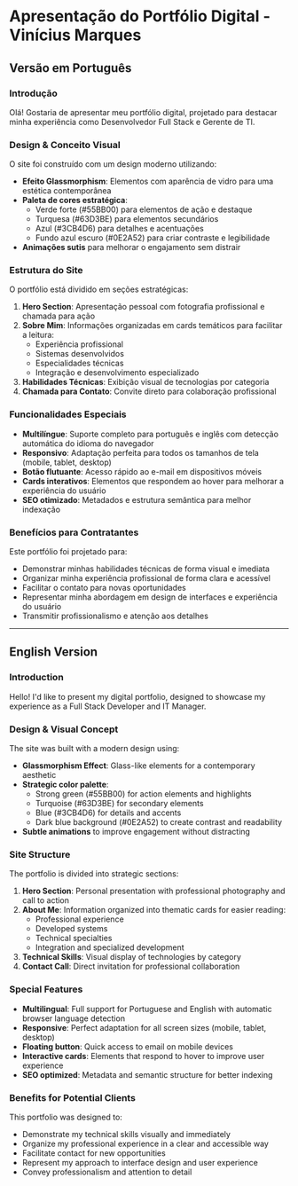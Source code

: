 # Apresentação do Portfólio Digital - Vinícius Marques

## Versão em Português

### Introdução
Olá! Gostaria de apresentar meu portfólio digital, projetado para destacar minha experiência como Desenvolvedor Full Stack e Gerente de TI.

### Design & Conceito Visual
O site foi construído com um design moderno utilizando:
- **Efeito Glassmorphism**: Elementos com aparência de vidro para uma estética contemporânea
- **Paleta de cores estratégica**:
  - Verde forte (#55BB00) para elementos de ação e destaque
  - Turquesa (#63D3BE) para elementos secundários
  - Azul (#3CB4D6) para detalhes e acentuações
  - Fundo azul escuro (#0E2A52) para criar contraste e legibilidade
- **Animações sutis** para melhorar o engajamento sem distrair

### Estrutura do Site

O portfólio está dividido em seções estratégicas:

1. **Hero Section**: Apresentação pessoal com fotografia profissional e chamada para ação
2. **Sobre Mim**: Informações organizadas em cards temáticos para facilitar a leitura:
   - Experiência profissional
   - Sistemas desenvolvidos
   - Especialidades técnicas
   - Integração e desenvolvimento especializado
3. **Habilidades Técnicas**: Exibição visual de tecnologias por categoria
4. **Chamada para Contato**: Convite direto para colaboração profissional

### Funcionalidades Especiais

- **Multilíngue**: Suporte completo para português e inglês com detecção automática do idioma do navegador
- **Responsivo**: Adaptação perfeita para todos os tamanhos de tela (mobile, tablet, desktop)
- **Botão flutuante**: Acesso rápido ao e-mail em dispositivos móveis
- **Cards interativos**: Elementos que respondem ao hover para melhorar a experiência do usuário
- **SEO otimizado**: Metadados e estrutura semântica para melhor indexação

### Benefícios para Contratantes

Este portfólio foi projetado para:
- Demonstrar minhas habilidades técnicas de forma visual e imediata
- Organizar minha experiência profissional de forma clara e acessível
- Facilitar o contato para novas oportunidades
- Representar minha abordagem em design de interfaces e experiência do usuário
- Transmitir profissionalismo e atenção aos detalhes

---

## English Version

### Introduction
Hello! I'd like to present my digital portfolio, designed to showcase my experience as a Full Stack Developer and IT Manager.

### Design & Visual Concept
The site was built with a modern design using:
- **Glassmorphism Effect**: Glass-like elements for a contemporary aesthetic
- **Strategic color palette**:
  - Strong green (#55BB00) for action elements and highlights
  - Turquoise (#63D3BE) for secondary elements
  - Blue (#3CB4D6) for details and accents
  - Dark blue background (#0E2A52) to create contrast and readability
- **Subtle animations** to improve engagement without distracting

### Site Structure

The portfolio is divided into strategic sections:

1. **Hero Section**: Personal presentation with professional photography and call to action
2. **About Me**: Information organized into thematic cards for easier reading:
   - Professional experience
   - Developed systems
   - Technical specialties
   - Integration and specialized development
3. **Technical Skills**: Visual display of technologies by category
4. **Contact Call**: Direct invitation for professional collaboration

### Special Features

- **Multilingual**: Full support for Portuguese and English with automatic browser language detection
- **Responsive**: Perfect adaptation for all screen sizes (mobile, tablet, desktop)
- **Floating button**: Quick access to email on mobile devices
- **Interactive cards**: Elements that respond to hover to improve user experience
- **SEO optimized**: Metadata and semantic structure for better indexing

### Benefits for Potential Clients

This portfolio was designed to:
- Demonstrate my technical skills visually and immediately
- Organize my professional experience in a clear and accessible way
- Facilitate contact for new opportunities
- Represent my approach to interface design and user experience
- Convey professionalism and attention to detail 